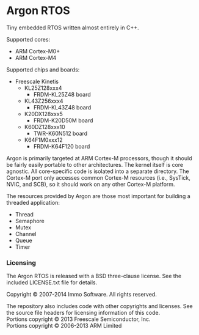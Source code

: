 Argon RTOS
==========

Tiny embedded RTOS written almost entirely in C++.

Supported cores:

- ARM Cortex-M0+
- ARM Cortex-M4

Supported chips and boards:

- Freescale Kinetis
    - KL25Z128xxx4
        - FRDM-KL25Z48 board
    - KL43Z256xxx4
        - FRDM-KL43Z48 board
    - K20DX128xxx5
        - FRDM-K20D50M board
    - K60DZ128xxx10
        - TWR-K60N512 board
    - K64F1M0xxx12
        - FRDM-K64F120 board

Argon is primarily targeted at ARM Cortex-M processors, though it should be fairly easily portable to other architectures. The kernel itself is core agnostic. All core-specific code is isolated into a separate directory. The Cortex-M port only accesses common Cortex-M resources (i.e., SysTick, NVIC, and SCB), so it should work on any other Cortex-M platform.

The resources provided by Argon are those most important for building a threaded application:

- Thread
- Semaphore
- Mutex
- Channel
- Queue
- Timer

### Licensing

The Argon RTOS is released with a BSD three-clause license. See the included LICENSE.txt file for details.

Copyright © 2007-2014 Immo Software. All rights reserved.

The repository also includes code with other copyrights and licenses. See the source file headers for licensing information of this code.<br/>
Portions copyright © 2013 Freescale Semiconductor, Inc.<br/>
Portions copyright © 2006-2013 ARM Limited

